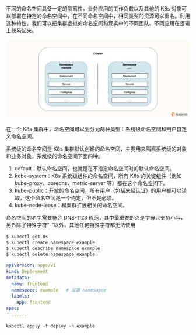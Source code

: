 不同的命名空间具备一定的隔离性，业务应用的工作负载以及其他的 K8s 对象可以部署在特定的命名空间中，在不同命名空间中，相同类型的资源可以重名。利用这种特性，我们可以把集群虚拟的命名空间和现实中的不同团队、不同应用在逻辑上联系起来。

![namespace](./namespace.webp)

在一个 K8s 集群中，命名空间可以划分为两种类型：系统级命名空间和用户自定义命名空间。

系统级的命名空间是 K8s 集群默认创建的命名空间，主要用来隔离系统级的对象和业务对象，系统级的命名空间下面四种。
1. default：默认命名空间，也就是在不指定命名空间时的默认命名空间。
2. kube-system：K8s 系统级组件的命名空间，所有 K8s 的关键组件（例如 kube-proxy、coredns、metric-server 等）都在这个命名空间下。
3. kube-public：开放的命名空间，所有用户（包括未经认证）的用户都可以读取，这个命名空间是一个约定，但不是必须。
4. kube-node-lease：和集群扩展相关的命名空间。

命名空间的名字需要符合 DNS-1123 规范，其中最重要的点是字母只支持小写，另外除了特殊字符“-”以外，其他任何特殊字符都无法使用

```shell
$ kubectl get ns
$ kubectl create namespace example
$ kubectl describe namespace example
$ kubectl delete namespace example
```

```yaml
apiVersion: apps/v1
kind: Deployment
metadata:
  name: frontend
  namespace: example   # 设置 namesapce
  labels:
    app: frontend
spec:
  ......
```

```shell
kubectl apply -f deploy -n example
```